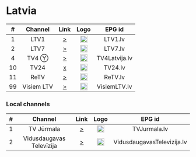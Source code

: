 <h1>Latvia</h1>

| #   | Channel        | Link  | Logo | EPG id |
|:---:|:--------------:|:-----:|:----:|:------:|
| 1   | LTV1 | [>](https://ltvlive2167.cloudycdn.services/ltvlive/_definst_/ltvlive_ltv06_ltv1_g_x44_43186_default_1326_hls.smil/playlist.m3u8) | <img height="20" src="https://upload.wikimedia.org/wikipedia/commons/thumb/4/4a/LTV1_%282022%29.svg/768px-LTV1_%282022%29.svg.png"/> | LTV1.lv |
| 2   | LTV7 | [>](https://ltvlive2167.cloudycdn.services/ltvlive/_definst_/ltvlive_ltv07_ltv7_g_eb0_43187_default_1327_hls.smil/playlist.m3u8) | <img height="20" src="https://upload.wikimedia.org/wikipedia/commons/thumb/f/f2/LTV7_Logo_2021.svg/768px-LTV7_Logo_2021.svg.png"/> | LTV7.lv |
| 4   | TV4 Ⓨ | [>](https://www.youtube.com/@helpsportacentrs/live) | <img height="20" src="https://i.imgur.com/91A5ZoP.png"/> | TV4Latvija.lv |
| 10  | TV24 | [x]() | <img height="20" src="https://upload.wikimedia.org/wikipedia/lv/3/36/Tv24_logo.png"/> | TV24.lv |
| 11  | ReTV | [>](https://retv2132.cloudycdn.services/slive/_definst_/retv_retv_channel_5k7_42787_default_891_hls.smil/playlist.m3u8) | <img height="20" src="https://upload.wikimedia.org/wikipedia/lv/thumb/d/db/ReTV_Logo_2022.svg/320px-ReTV_Logo_2022.svg.png"/> | ReTV.lv |
| 99  | Visiem LTV | [>](https://ltvlive2167.cloudycdn.services/ltvlive/_definst_/ltvlive_ltv09_visiem_ymc_43189_default_1329_hls.smil/playlist.m3u8) | <img height="20" src="https://i.imgur.com/wk73EzK.png"/> | VisiemLTV.lv |

<h3>Local channels</h3>

| #   | Channel        | Link  | Logo | EPG id |
|:---:|:--------------:|:-----:|:----:|:------:|
| 1   | TV Jūrmala     | [>](https://air.star.lv/TV_Jurmala_multistream/index.m3u8) | <img height="20" src="https://i.imgur.com/tQHkHD0.png"/> | TVJurmala.lv |
| 2   | Vidusdaugavas Televīzija | [>](https://straume.vdtv.lv/vdtv2/index.m3u8) | <img height="20" src="https://i.imgur.com/L5U3PQR.png"/> | VidusdaugavasTelevizija.lv |
